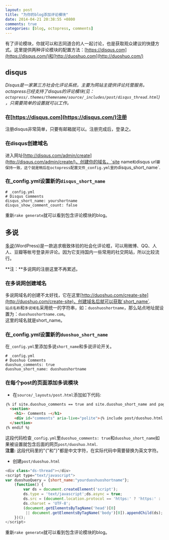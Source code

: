 ```yaml
---
layout: post
title: "为你的blog添加评论模块"
date: 2014-04-21 20:38:55 +0800
comments: true
categories: [blog, octopress, comments]
---
```



有了评论模块，你就可以和志同道合的人一起讨论，也是获取观众建议的快捷方式。这里提供两种评论模块的配置方法：[https://disqus.com](https://disqus.com/)和[http://duoshuo.com](http://duoshuo.com/)

<!--more-->

## disqus
*Disqus是一家第三方社会化评论系统，主要为网站主提供评论托管服务。octopress已经支持了disqus的评论模块(见：`octopress/.themes/themename/source/_includes/post/disqus_thread.html`)，只需要简单的设置就可以工作。*

### 在[https://disqus.com](https://disqus.com/)注册
注册disqus非常简单，只要有邮箱就可以。注册完成后，登录之。 

### 在disqus创建域名
进入网址[http://disqus.com/admin/create](http://disqus.com/admin/create/)。创建你的域名，`site name`和`disqus url`要保持一致，这个就是稍后在octopress配置文件_config.yml里的`disqus_short_name`.

### 在_config.yml设置新的`disqus_short_name`
```
# _config.yml
# Disqus Comments
disqus_short_name: yourshortname
disqus_show_comment_count: false
```
重新`rake generate`就可以看到包含评论模块的blog。

## 多说
[多说](http://duoshuo.com/)(WordPress)是一款追求极致体验的社会化评论框，可以用微博、QQ、人人、豆瓣等帐号登录并评论。因为它支持国内一些常用的社交网站，所以比较流行。

**注：**多说网的注册这里不再累述。

### 在多说网创建域名
多说网域名的创建不太好找，它在这里[http://duoshuo.com/create-site](http://duoshuo.com/create-site)，创建域名后就可以获取`short_name`.  
`站点名称`和`多说域名`采用统一的字符串，如：`duoshuoshortname`，那么站点地址就设置为：`duoshuoshortname.com`。  
这里的域名就是short_name。

### 在_config.yml设置新的`duoshuo_short_name`
在`_config.yml`里添加多说`short_name`和多说评论开关。
```
# _config.yml
# Duoshuo Comments
duoshuo_comments: true
duoshuo_short_name: duoshuoshortname
```

### 在每个post的页面添加多说模块
* 在`source/_layouts/post.html`添加如下代码:
``` html
｛% if site.duoshuo_comments == true and site.duoshuo_short_name and page.comments == true %｝
  <section>
    <h1>- Comments -</h1>
    <div id="comments" aria-live="polite">｛% include post/duoshuo.html %｝</div>
  </section>
｛% endif %｝
```
这段代码检查`_config.yml`里`duoshuo_comments: true`和`duoshuo_short_name`如果被设置就包含后面的网页`post/duoshuo.html`.  
**注意:** 这段代码里的"{"和"}"都是中文字符，在实际代码中需要替换为英文字符。

* 创建`post/duoshuo.html`
``` js
<div class="ds-thread"></div>
<script type="text/javascript">
var duoshuoQuery = {short_name:"yourduoshuoshortname"};
	(function() {
		var ds = document.createElement('script');
		ds.type = 'text/javascript';ds.async = true;
		ds.src = (document.location.protocol == 'https:' ? 'https:' : 'http:') + '//static.duoshuo.com/embed.js';
		ds.charset = 'UTF-8';
		(document.getElementsByTagName('head')[0] 
		 || document.getElementsByTagName('body')[0]).appendChild(ds);
	})();
</script>
```
重新`rake generate`就可以看到包含评论模块的blog。
